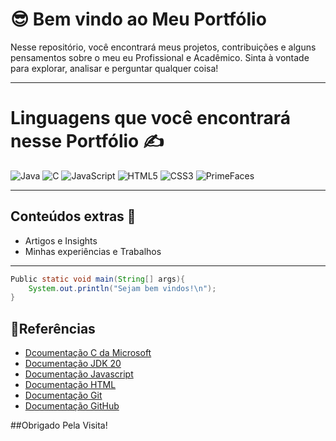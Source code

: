
# 😎 Bem vindo ao Meu Portfólio

Nesse repositório, você encontrará meus projetos, contribuições e alguns pensamentos sobre o meu eu Profissional e Acadêmico. Sinta à vontade para explorar, analisar e perguntar qualquer coisa!

---

# Linguagens que você encontrará nesse Portfólio ✍️
![Java](https://img.shields.io/badge/Java-ED8B00?style=for-the-badge&logo=java&logoColor=white)
![C](https://img.shields.io/badge/C-00599C?style=for-the-badge&logo=c&logoColor=white)
![JavaScript](https://img.shields.io/badge/JavaScript-F7DF1E?style=for-the-badge&logo=javascript&logoColor=black)
![HTML5](https://img.shields.io/badge/HTML5-E34F26?style=for-the-badge&logo=html5&logoColor=white)
![CSS3](https://img.shields.io/badge/CSS3-1572B6?style=for-the-badge&logo=css3&logoColor=white)
![PrimeFaces](https://img.shields.io/badge/PrimeFaces-4E6CEF?style=for-the-badge&logo=primefaces&logoColor=white)

---

## Conteúdos extras 🧠
- Artigos e Insights
- Minhas experiências e Trabalhos

---

```java
Public static void main(String[] args){
    System.out.println("Sejam bem vindos!\n");
}
```

## 🔎Referências 
- [Dcoumentação C da Microsoft](https://learn.microsoft.com/pt-br/cpp/c-language/?view=msvc-170)
- [Documentação JDK 20](https://docs.oracle.com/en/java/javase/20/)
- [Documentação Javascript](https://developer.mozilla.org/pt-BR/docs/Web/JavaScript)
- [Documentação HTML](https://developer.mozilla.org/pt-BR/docs/Web/HTML)
- [Documentação Git](https://www.git-scm.com/doc)
- [Documentação GitHub](https://docs.github.com/)


##Obrigado Pela Visita!

